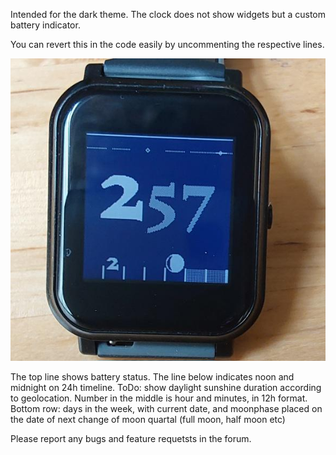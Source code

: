 
Intended for the dark theme.
The clock does not show widgets but a custom battery indicator.

You can revert this in the code easily by uncommenting the respective lines.

![Image](polymathclock.jpg "photo")

The top line shows battery status.
The line below indicates noon and midnight on 24h timeline.
ToDo: show daylight sunshine duration according to geolocation.
Number in the middle is hour and minutes, in 12h format.
Bottom row: days in the week, with current date, and moonphase
placed on the date of next change of moon quartal (full moon, half moon etc)

Please report any bugs and feature requetsts in the forum.
